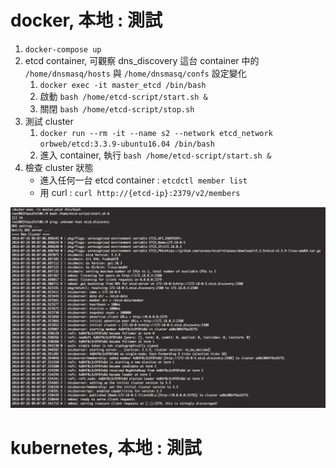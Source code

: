 # docker, 本地 : 測試

1. `docker-compose up`
2. etcd container, 可觀察 dns_discovery 這台 container 中的 `/home/dnsmasq/hosts` 與 `/home/dnsmasq/confs` 設定變化
    1. `docker exec -it master_etcd /bin/bash`
    2. 啟動 `bash /home/etcd-script/start.sh &`
    3. 關閉 `bash /home/etcd-script/stop.sh`
3. 測試 cluster
    1. `docker run --rm -it --name s2 --network etcd_network orbweb/etcd:3.3.9-ubuntu16.04 /bin/bash`
    2. 進入 container, 執行 `bash /home/etcd-script/start.sh &`
4. 檢查 cluster 狀態
    - 進入任何一台 etcd container : `etcdctl member list`
    - 用 curl : `curl http://{etcd-ip}:2379/v2/members`

![docker](./assets/docker-compose.png)

# kubernetes, 本地 : 測試